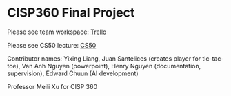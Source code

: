 # CISP360 Final Project

Please see team workspace: [Trello](https://trello.com/invite/b/bnEfUOxn/ATTI8b2bb7350095619660381c16bf5b4e535E7570AF/cisp-360-final-project)

Please see CS50 lecture:  [CS50](https://www.youtube.com/watch?v=gR8QvFmNuLE&list=PLhQjrBD2T381PopUTYtMSstgk-hsTGkVmhttps://www.youtube.com/watch?v=gR8QvFmNuLE&list=PLhQjrBD2T381PopUTYtMSstgk-hsTGkVm)

Contributor names: Yixing Liang, Juan Santelices (creates player for tic-tac-toe), Van Anh Nguyen (powerpoint), Henry Nguyen (documentation, supervision), Edward Chuun (AI development) 

Professor Meili Xu for CISP 360 

